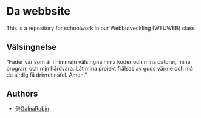 
# Da webbsite

This is a repository for schoolwork in our Webbutveckling (WEUWEB) class




## Välsingnelse

"Fader vår som är i himmeln välsingna mina koder och mina datorer, mina program och min hårdvara. Låt mina projekt frälsas av guds värme och må de alrdig få drivrutinsfel. Amen."


## Authors

- [@GalnaRobin](https://www.github.com/GalnaRobin)

